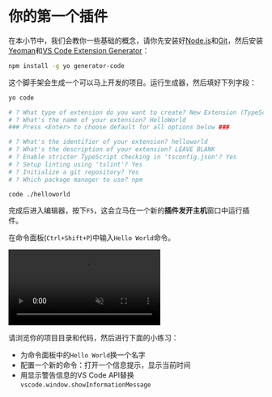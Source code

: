 # 你的第一个插件

在本小节中，我们会教你一些基础的概念，请你先安装好[Node.js](https://nodejs.org/en/)和[Git](https://git-scm.com/)，然后安装[Yeoman](http://yeoman.io/)和[VS Code Extension Generator](https://www.npmjs.com/package/generator-code)：

```bash
npm install -g yo generator-code
```
这个脚手架会生成一个可以马上开发的项目。运行生成器，然后填好下列字段：

```bash
yo code

# ? What type of extension do you want to create? New Extension (TypeScript)
# ? What's the name of your extension? HelloWorld
### Press <Enter> to choose default for all options below ###

# ? What's the identifier of your extension? helloworld
# ? What's the description of your extension? LEAVE BLANK
# ? Enable stricter TypeScript checking in 'tsconfig.json'? Yes
# ? Setup linting using 'tslint'? Yes
# ? Initialize a git repository? Yes
# ? Which package manager to use? npm

code ./helloworld
```

完成后进入编辑器，按下`F5`，这会立马在一个新的**插件发开主机**窗口中运行插件。

在命令面板(`Ctrl+Shift+P`)中输入`Hello World`命令。

<video loop muted playsinline controls>
  <source src="https://code.visualstudio.com/api/get-started/your-first-extension/launch.mp4" type="video/mp4">
</video>

请浏览你的项目目录和代码，然后进行下面的小练习：
- 为命令面板中的`Hello World`换一个名字
- 配置一个新的命令：打开一个信息提示，显示当前时间
- 用显示警告信息的VS Code API替换`vscode.window.showInformationMessage`